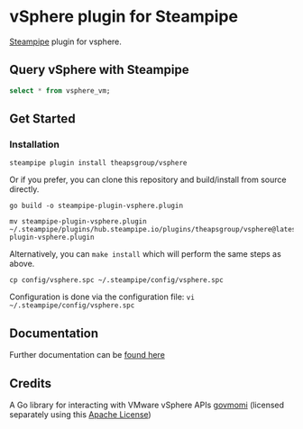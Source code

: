 # vSphere plugin for Steampipe

[Steampipe](https://steampipe.io) plugin for vsphere.

## Query vSphere with Steampipe

```sql
select * from vsphere_vm;
```

## Get Started

### Installation

```shell
steampipe plugin install theapsgroup/vsphere
```

Or if you prefer, you can clone this repository and build/install from source directly.

```shell
go build -o steampipe-plugin-vsphere.plugin

mv steampipe-plugin-vsphere.plugin ~/.steampipe/plugins/hub.steampipe.io/plugins/theapsgroup/vsphere@latest/steampipe-plugin-vsphere.plugin
```

Alternatively, you can `make install` which will perform the same steps as above.


```shell
cp config/vsphere.spc ~/.steampipe/config/vsphere.spc
```

Configuration is done via the configuration file:
`vi ~/.steampipe/config/vsphere.spc` 

## Documentation

Further documentation can be [found here](https://github.com/theapsgroup/steampipe-plugin-vsphere/blob/master/docs/index.md)

## Credits

A Go library for interacting with VMware vSphere APIs [govmomi](https://github.com/vmware/govmomi) (licensed separately using this [Apache License](https://github.com/vmware/govmomi/blob/master/LICENSE.txt))
